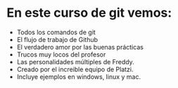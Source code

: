 # En este curso de git vemos:
- Todos los comandos de git
- El flujo de trabajo de Github
- El verdadero amor por las buenas prácticas
- Trucos muy locos del profesor
- Las personalidades múltiples de Freddy.
- Creado por el increible equipo de Platzi.
- Incluye ejemplos en windows, linux y mac.